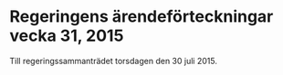 # Regeringens ärendeförteckningar vecka 31, 2015

Till regeringssammanträdet torsdagen den 30 juli 2015\.
